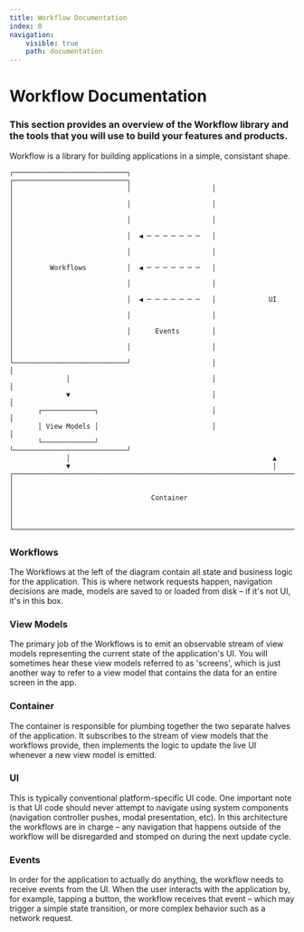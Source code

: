 ```yaml
---
title: Workflow Documentation
index: 0
navigation:
    visible: true
    path: documentation
---
```


# Workflow Documentation


### This section provides an overview of the Workflow library and the tools that you will use to build your features and products.

Workflow is a library for building applications in a simple, consistant shape.


```
┌────────────────────────────┐                    ┌────────────────────────────┐
│                            │                    │                            │
│                            │                    │                            │
│                            │                    │                            │
│                            │  ◀ ─ ─ ─ ─ ─ ─ ─   │                            │
│                            │                    │                            │
│         Workflows          │  ◀ ─ ─ ─ ─ ─ ─ ─   │                            │
│                            │                    │                            │
│                            │  ◀ ─ ─ ─ ─ ─ ─ ─   │             UI             │
│                            │                    │                            │
│                            │      Events        │                            │
│                            │                    │                            │
└────────────────────────────┘                    │                            │
              │                                   │                            │
              ▼                                   │                            │
       ┌─────────────┐                            │                            │
       │ View Models │                            │                            │
       └─────────────┘                            └────────────────────────────┘
              │                                                  ▲              
              ▼                                                  │              
┌──────────────────────────────────────────────────────────────────────────────┐
│                                                                              │
│                                  Container                                   │
│                                                                              │
└──────────────────────────────────────────────────────────────────────────────┘
```

### Workflows

The Workflows at the left of the diagram contain all state and business logic for the application. This is where network requests happen, navigation decisions are made, models are saved to or loaded from disk – if it's not UI, it's in this box.

### View Models

The primary job of the Workflows is to emit an observable stream of view models representing the current state of the application's UI. You will sometimes hear these view models referred to as 'screens', which is just another way to refer to a view model that contains the data for an entire screen in the app.

### Container

The container is responsible for plumbing together the two separate halves of the application. It subscribes to the stream of view models that the workflows provide, then implements the logic to update the live UI whenever a new view model is emitted.

### UI

This is typically conventional platform-specific UI code. One important note is that UI code should never attempt to navigate using system components (navigation controller pushes, modal presentation, etc). In this architecture the workflows are in charge – any navigation that happens outside of the workflow will be disregarded and stomped on during the next update cycle.

### Events

In order for the application to actually do anything, the workflow needs to receive events from the UI. When the user interacts with the application by, for example, tapping a button, the workflow receives that event – which may trigger a simple state transition, or more complex behavior such as a network request.
